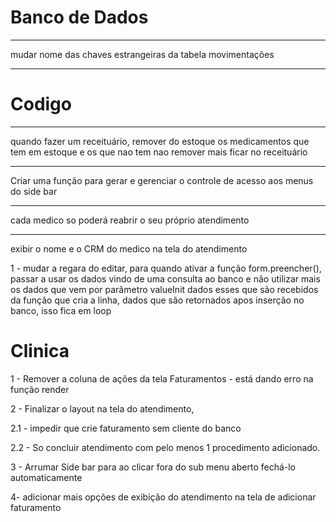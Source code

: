 Banco de Dados
=============================

--------------------------------------------------
mudar nome das chaves estrangeiras da tabela movimentações

--------------------------------------------------


Codigo
===============================================================

-----------------------------------------------
quando fazer um receituário, remover do estoque os medicamentos que tem em estoque
e os que nao tem nao remover mais ficar no receituário

------------------------------
Criar uma função para gerar e gerenciar o controle de acesso aos menus do side bar


--------------------------------
cada medico so poderá reabrir o seu próprio atendimento

--------------------------
exibir o nome e o CRM do medico na tela do atendimento

1 - mudar a regara do editar, para quando ativar a função form.preencher(), passar a
usar os dados vindo de uma consulta ao banco e não utilizar mais os dados que vem por parâmetro valueInit
dados esses que são recebidos da função que cria a linha, dados que são retornados apos inserção no banco,
isso fica em loop


Clinica
===============================================================
1 - Remover a coluna de ações da tela Faturamentos - está dando erro na função render

2 - Finalizar o layout na tela do atendimento,

2.1 - impedir que crie faturamento sem cliente do banco

2.2 - So concluir atendimento com pelo menos 1 procedimento adicionado.

3 - Arrumar Side bar para ao clicar fora do sub menu aberto fechá-lo automaticamente

4- adicionar mais opções de exibição do atendimento na tela de adicionar faturamento